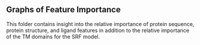 ## Graphs of Feature Importance

This folder contains insight into the relative importance of protein sequence, protein structure, and ligand features in addition to the relative importance of the TM domains for the SRF model.